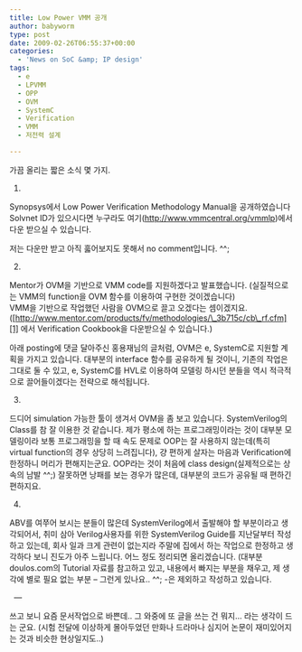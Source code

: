 ```yaml
---
title: Low Power VMM 공개
author: babyworm
type: post
date: 2009-02-26T06:55:37+00:00
categories:
  - 'News on SoC &amp; IP design'
tags:
  - e
  - LPVMM
  - OPP
  - OVM
  - SystemC
  - Verification
  - VMM
  - 저전력 설계

---
```

가끔 올리는 짧은 소식 몇 가지. 

1. 

Synopsys에서 Low Power Verification Methodology Manual을 공개하였습니다  
Solvnet ID가 있으시다면 누구라도 여기(<http://www.vmmcentral.org/vmmlp>)에서 다운 받으실 수 있습니다. 

저는 다운만 받고 아직 훓어보지도 못해서 no comment입니다. ^^; 

2. 

Mentor가 OVM을 기반으로 VMM code를 지원하겠다고 발표했습니다. (실질적으로는 VMM의 function을 OVM 함수를 이용하여 구현한 것이겠습니다)  
VMM을 기반으로 작업했던 사람을 OVM으로 끌고 오겠다는 셈이겠지요. ([http://www.mentor.com/products/fv/methodologies/\_3b715c/cb\_rf.cfm][1] 에서 Verification Cookbook을 다운받으실 수 있습니다.) 

아래 posting에 댓글 달아주신 홍용재님의 글처럼, OVM은 e, SystemC로 지원할 계획을 가지고 있습니다. 대부분의 interface 함수를 공유하게 될 것이니, 기존의 작업은 그대로 둘 수 있고, e, SystemC를 HVL로 이용하여 모델링 하시던 분들을 역시 적극적으로 끌어들이겠다는 전략으로 해석됩니다. 

3. 

드디어 simulation 가능한 툴이 생겨서 OVM을 좀 보고 있습니다. SystemVerilog의 Class를 참 잘 이용한 것 같습니다. 제가 평소에 하는 프로그래밍이라는 것이 대부분 모델링이라 보통 프로그래밍을 할 때 속도 문제로 OOP는 잘 사용하지 않는데(특히 virtual function의 경우 상당히 느려집니다), 걍 편하게 살자는 마음과 Verification에 한정하니 머리가 편해지는군요. OOP라는 것이 처음에 class design(실제적으로는 상속의 남발 ^^;) 잘못하면 낭패를 보는 경우가 많은데, 대부분의 코드가 공유될 때 편하긴 편하지요. 

4. 

ABV를 여쭈어 보시는 분들이 많은데 SystemVerilog에서 출발해야 할 부분이라고 생각되어서, 취미 삼아 Verilog사용자를 위한 SystemVerilog Guide를 지난달부터 작성하고 있는데, 회사 일과 크게 관련이 없는지라 주말에 집에서 하는 작업으로 한정하고 생각하다 보니 진도가 아주 느립니다. 어느 정도 정리되면 올리겠습니다. (대부분 doulos.com의 Tutorial 자료를 참고하고 있고, 내용에서 빠지는 부분을 채우고, 제 생각에 별로 필요 없는 부분 – 그런게 있나요.. ^^; -은 제외하고 작성하고 있습니다.

  &#8212;

쓰고 보니 요즘 문서작업으로 바쁜데.. 그 와중에 또 글을 쓰는 건 뭐지… 라는 생각이 드는 군요. (시험 전달에 이상하게 몰아두었던 만화나 드라마나 심지어 논문이 재미있어지는 것과 비슷한 현상일지도..)

 [1]: http://www.mentor.com/products/fv/methodologies/_3b715c/cb_rf.cfm
